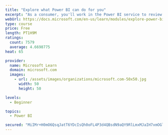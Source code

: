 ```yaml
---
title: "Explore what Power BI can do for you"
excerpt: "As a consumer, you'll work in the Power BI service to review and interact with content that has been shared with you. This module provides the foundational information that you need to work effectively in the Power BI service."
webUrl: https://docs.microsoft.com/en-us/learn/modules/explore-power-bi-service/
type: course
price: Free
length: PT1H9M
ratings:
  count: 7579
  average: 4.6698775
heat: 65

provider:
  name: Microsoft Learn
  domain: microsoft.com
  images:
    - url: /assets/images/organizations/microsoft.com-50x50.jpg
      width: 50
      height: 50

levels:
  - Beginner

topics:
  - Power BI

secured: "MiIMr+H0mO6QsqJatT6YDcIsQh0oFL4P3d4QBsdN9aQY9RlLmxMJaIH7xmOGl+ShumvNUh0wpLL+kfS46pks+0r9MPenUDaFjmp9R3LCypSL3oWGJD/yCYXibsGiQ02pff+xXUMyVCiXopDZ6eMDeRct98B69z6pHZEHJq/C14xXWA8SLH2WJ7un2zaPekZJGTDQmz7hrdws4Y8JZmPo/5L1TCuPbVXDnTORIeUM2+bMrueHv/zbkNZI+Pg8sjzfA5JVrRYlbV+lXzenxjSAyjZLLQzWfm5v2tsV5r6PTZwXgknR+i5OJMDV2hat9F8x8leztDFPRQx4YNsvfAtR6OPUx0SsS48H7nu4HbASAlMF6Kh277WfU4+QcJd23Z60xva4s4RQriQNm2D6Y+J7DQxvP5B9ItvBqvMtGPzQHnU=;xgXHBqAZDbs9CFczwtK2SQ=="
---
```


